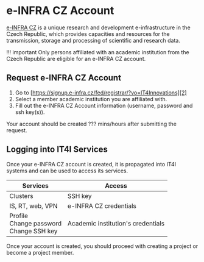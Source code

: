 # e-INFRA CZ Account

[e-INFRA CZ][1] is a unique research and development e-infrastructure in the Czech Republic,
which provides capacities and resources for the transmission, storage and processing of scientific and research data.

!!! important
    Only persons affiliated with an academic institution from the Czech Republic are eligible for an e-INFRA CZ account.

## Request e-INFRA CZ Account

1. Go to [https://signup.e-infra.cz/fed/registrar/?vo=IT4Innovations][2]
1. Select a member academic institution you are affiliated with.
1. Fill out the e-INFRA CZ Account information (username, password and ssh key(s)).

Your account should be created ??? mins/hours after submitting the request.

## Logging into IT4I Services

Once your e-INFRA CZ account is created, it is propagated into IT4I systems and can be used to access its services.

| Services | Access  |
| -------- | ------- |
| Clusters | SSH key |
| IS, RT, web, VPN | e-INFRA CZ credentials |
| Profile<br>Change&nbsp;password<br>Change&nbsp;SSH&nbsp;key | Academic institution's credentials |

Once your account is created, you should proceed with creating a project or become a project member.

[1]: https://www.e-infra.cz/en
[2]: https://signup.e-infra.cz/fed/registrar/?vo=IT4Innovations

